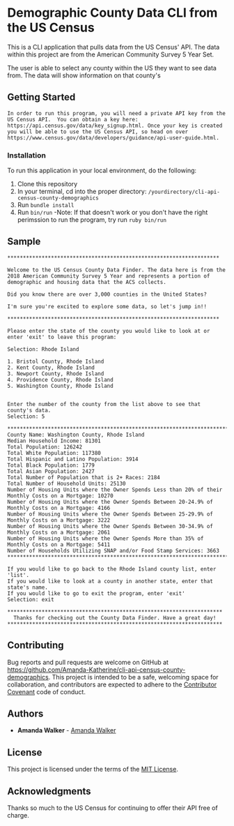 # Demographic County Data CLI from the US Census
This is a CLI application that pulls data from the US Census' API.  The data within this project are from the American Community Survey 5 Year Set.  

The user is able to select any county within the US they want to see data from.  The data will show information on that county's 


## Getting Started

    In order to run this program, you will need a private API key from the US Census API.  You can obtain a key here: https://api.census.gov/data/key_signup.html. Once your key is created you will be able to use the US Census API, so head on over https://www.census.gov/data/developers/guidance/api-user-guide.html.

### Installation

To run this application in your local environment, do the following:

1. Clone this repository
2. In your terminal, cd into the proper directory: `/yourdirectory/cli-api-census-county-demographics`
3. Run `bundle install`
4. Run `bin/run` 
    -Note: If that doesn't work or you don't have the right perimssion to run the program, try run `ruby bin/run`

## Sample

```
********************************************************************

Welcome to the US Census County Data Finder. The data here is from the 2018 American Community Survey 5 Year and represents a portion of demographic and housing data that the ACS collects.

Did you know there are over 3,000 counties in the United States?

I'm sure you're excited to explore some data, so let's jump in!!

********************************************************************

Please enter the state of the county you would like to look at or enter 'exit' to leave this program:

Selection: Rhode Island

1. Bristol County, Rhode Island
2. Kent County, Rhode Island
3. Newport County, Rhode Island
4. Providence County, Rhode Island
5. Washington County, Rhode Island


Enter the number of the county from the list above to see that county's data.
Selection: 5

**************************************************************************************************************
County Name: Washington County, Rhode Island
Median Household Income: 81301
Total Population: 126242
Total White Population: 117380
Total Hispanic and Latino Population: 3914
Total Black Population: 1779
Total Asian Population: 2427
Total Number of Population that is 2+ Races: 2184
Total Number of Household Units: 25130
Number of Housing Units where the Owner Spends Less than 20% of their Monthly Costs on a Mortgage: 10270
Number of Housing Units where the Owner Spends Between 20-24.9% of Monthly Costs on a Mortgage: 4166
Number of Housing Units where the Owner Spends Between 25-29.9% of Monthly Costs on a Mortgage: 3222
Number of Housing Units where the Owner Spends Between 30-34.9% of Monthly Costs on a Mortgage: 2061
Number of Housing Units where the Owner Spends More than 35% of Monthly Costs on a Mortgage: 5411
Number of Households Utilizing SNAP and/or Food Stamp Services: 3663
**************************************************************************************************************

If you would like to go back to the Rhode Island county list, enter 'list'.
If you would like to look at a county in another state, enter that state's name.
If you would like to go to exit the program, enter 'exit'
Selection: exit

*********************************************************************
  Thanks for checking out the County Data Finder. Have a great day!
*********************************************************************
```

## Contributing

Bug reports and pull requests are welcome on GitHub at https://github.com/Amanda-Katherine/cli-api-census-county-demographics. This project is intended to be a safe, welcoming space for collaboration, and contributors are expected to adhere to the [Contributor Covenant](contributor-covenant.org) code of conduct.

## Authors

* **Amanda Walker** - [Amanda Walker](https://github.com/Amanda-Katherine)

## License

This project is licensed under the terms of the [MIT License](http://opensource.org/licenses/MIT).

## Acknowledgments

Thanks so much to the US Census for continuing to offer their API free of charge. 
